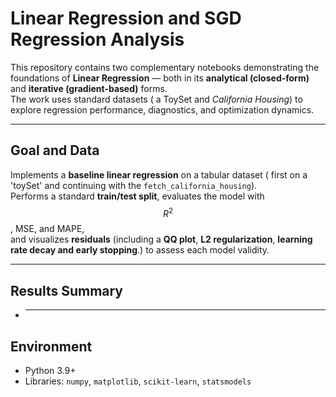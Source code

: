 # Linear Regression and SGD Regression Analysis

This repository contains two complementary notebooks demonstrating the foundations of **Linear Regression** — both in its **analytical (closed-form)** and **iterative (gradient-based)** forms.  
The work uses standard datasets ( a ToySet and _California Housing_) to explore regression performance, diagnostics, and optimization dynamics.

---

## Goal and Data

Implements a **baseline linear regression** on a tabular dataset ( first on a 'toySet' and continuing with the `fetch_california_housing`).  
Performs a standard **train/test split**, evaluates the model with $$R^2$$, MSE, and MAPE,  
 and visualizes **residuals** (including a **QQ plot**, **L2 regularization**, **learning rate decay and early stopping**.) to assess each model validity.

---

## Results Summary

- ***

## Environment

- Python 3.9+
- Libraries: `numpy`, `matplotlib`, `scikit-learn`, `statsmodels`

